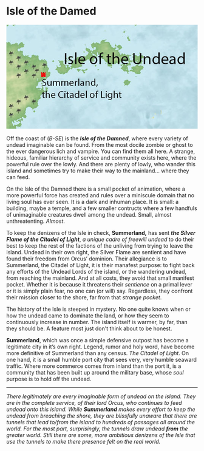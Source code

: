 # Isle of the Damed

![image](https://github.com/gregofgreg5/magick-ink2020/blob/main/images/isle-of-the-undead.jpg)

Off the coast of (*B-SE*) is the ***Isle of the Damned***, where every variety of undead imaginable can be found. From the most docile zombie or ghost to the ever dangerous lich and vampire. You can find them all here. A strange, hideous, familiar hierarchy of service and community exists here, where the powerful rule over the lowly. And there are plenty of lowly, who wander this island and sometimes try to make their way to the mainland… where they can feed.

On the Isle of the Damned there is a small pocket of animation, where a more powerful force has created and rules over a miniscule domain that no living soul has ever seen. It is a dark and inhuman place. It is small: a building, maybe a temple, and a few smaller contructs where a few handfuls of unimaginable creatures dwell among the undead. Small, almost unthreatenting. *Almost*. 

To keep the denizens of the Isle in check, **Summerland,** has sent ***the Silver Flame of the Citadel of Light***, *a unique cadre of freewill undead* to do their best to keep the rest of the factions of the unliving from trying to leave the island. Undead in their own right, the Silver Flame are sentient and have found their freedom from Orcus’ dominion. Their allegiance is to Summerland, the Citadel of Light, it is their manafest purpose: to fight back any efforts of the Undead Lords of the island, or the wandering undead, from reaching the mainland. And at all costs, they avoid that small manifest pocket. Whether it is because it threatens their *sentience* on a primal lever or it is simply plain fear, no one can (or will) say. Regardless, they confront their mission closer to the shore, far from that *strange pocket*.

The history of the Isle is steeped in mystery. No one quite knows when or how the undead came to dominate the land, or how they seem to continuously increase in number. The island itself is warmer, by far, than they should be. A feature most just don't think about to be honest.

**Summerland**, which was once a simple defensive outpost has become a legitimate city in it’s own right. Legend, rumor and holy word, have become more definitive of Summerland than any census. *The Citadel of Light*. On one hand, it is a small humble port city that sees very, very humble seaward traffic. Where more commerce comes from inland than the port it, is a community that has been built up around the military base, whose *soul* purpose is to hold off the undead.

***

*There legitimately are every imaginable form of undead on the island. They are in the complete service, of their lord Orcus, who continues to feed undead onto this island. While **Summerland** makes every effort to keep the undead from breaching the shore, they are blissfully unaware that there are tunnels that lead to/from the island to hundreds of passages all around the world. For the most part, surprisingly, the tunnels draw undead **from** the greater world. Still there are some, more ambitious denizens of the Isle that use the tunnels to make there presence felt on the *real world*.*

